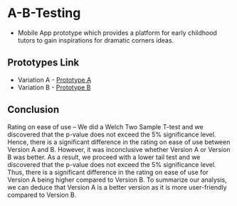# A-B-Testing
* Mobile App prototype which provides a platform for early childhood tutors to gain inspirations for dramatic corners ideas.

## Prototypes Link

* Variation A - [Prototype A](https://www.figma.com/proto/ShryH3JsIkCm2CvL03SLy2/Iteration-2-(Version-A)?scaling=scale-down&page-id=0%3A1&starting-point-node-id=7%3A283&node-id=7%3A283)
* Variation B - [Prototype B](https://www.figma.com/proto/7ySNekScE0bOKQFUWX4aYS/Iteration-2-(Version-B)?scaling=scale-down&page-id=0%3A1&starting-point-node-id=282%3A2408&node-id=282%3A2408)

## Conclusion
Rating on ease of use – We did a Welch Two Sample T-test and we discovered that the p-value does not exceed the 5% significance level. Hence, there is a significant difference in the rating on ease of use between Version A and B. 
However, it was inconclusive whether Version A or Version B was better. As a result, we proceed with a lower tail test and we discovered that the p-value does not exceed the 5% significance level. Thus, there is a significant difference in the rating on ease of use for Version A being higher compared to Version B.
To summarize our analysis, we can deduce that Version A is a better version as it is more user-friendly compared to Version B.

